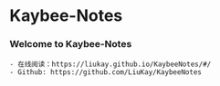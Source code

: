 # Kaybee-Notes

### Welcome to Kaybee-Notes

    - 在线阅读：https://liukay.github.io/KaybeeNotes/#/
    - Github: https://github.com/LiuKay/KaybeeNotes
